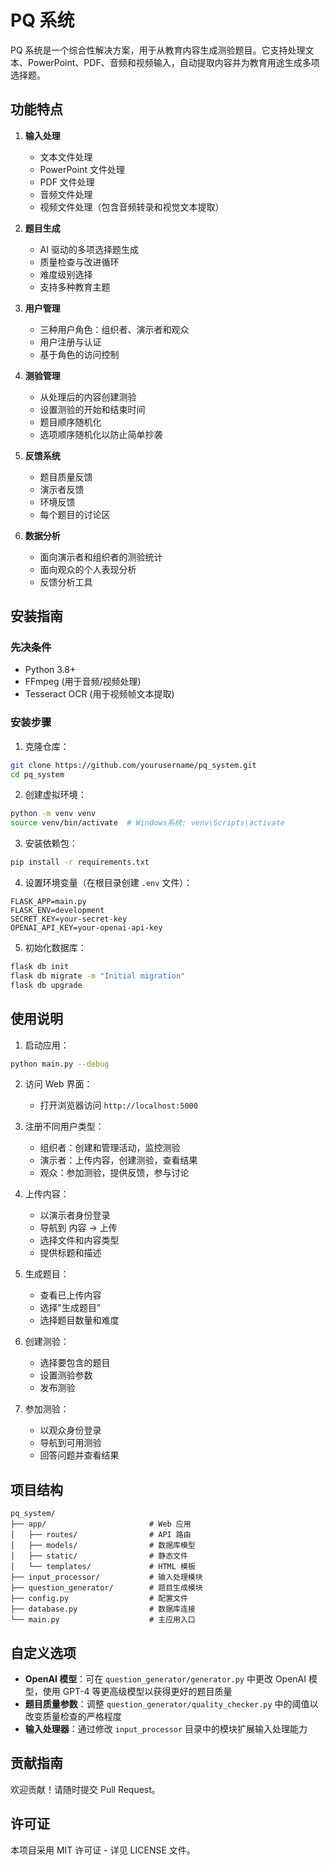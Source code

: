 # PQ 系统

PQ 系统是一个综合性解决方案，用于从教育内容生成测验题目。它支持处理文本、PowerPoint、PDF、音频和视频输入，自动提取内容并为教育用途生成多项选择题。

## 功能特点

1. **输入处理**
   - 文本文件处理
   - PowerPoint 文件处理
   - PDF 文件处理
   - 音频文件处理
   - 视频文件处理（包含音频转录和视觉文本提取）

2. **题目生成**
   - AI 驱动的多项选择题生成
   - 质量检查与改进循环
   - 难度级别选择
   - 支持多种教育主题

3. **用户管理**
   - 三种用户角色：组织者、演示者和观众
   - 用户注册与认证
   - 基于角色的访问控制

4. **测验管理**
   - 从处理后的内容创建测验
   - 设置测验的开始和结束时间
   - 题目顺序随机化
   - 选项顺序随机化以防止简单抄袭

5. **反馈系统**
   - 题目质量反馈
   - 演示者反馈
   - 环境反馈
   - 每个题目的讨论区

6. **数据分析**
   - 面向演示者和组织者的测验统计
   - 面向观众的个人表现分析
   - 反馈分析工具

## 安装指南

### 先决条件

- Python 3.8+
- FFmpeg (用于音频/视频处理)
- Tesseract OCR (用于视频帧文本提取)

### 安装步骤

1. 克隆仓库：

```bash
git clone https://github.com/yourusername/pq_system.git
cd pq_system
```

2. 创建虚拟环境：

```bash
python -m venv venv
source venv/bin/activate  # Windows系统: venv\Scripts\activate
```

3. 安装依赖包：

```bash
pip install -r requirements.txt
```

4. 设置环境变量（在根目录创建 `.env` 文件）：

```
FLASK_APP=main.py
FLASK_ENV=development
SECRET_KEY=your-secret-key
OPENAI_API_KEY=your-openai-api-key
```

5. 初始化数据库：

```bash
flask db init
flask db migrate -m "Initial migration"
flask db upgrade
```

## 使用说明

1. 启动应用：

```bash
python main.py --debug
```

2. 访问 Web 界面：
   - 打开浏览器访问 `http://localhost:5000`

3. 注册不同用户类型：
   - 组织者：创建和管理活动，监控测验
   - 演示者：上传内容，创建测验，查看结果
   - 观众：参加测验，提供反馈，参与讨论

4. 上传内容：
   - 以演示者身份登录
   - 导航到 内容 → 上传
   - 选择文件和内容类型
   - 提供标题和描述

5. 生成题目：
   - 查看已上传内容
   - 选择"生成题目"
   - 选择题目数量和难度

6. 创建测验：
   - 选择要包含的题目
   - 设置测验参数
   - 发布测验

7. 参加测验：
   - 以观众身份登录
   - 导航到可用测验
   - 回答问题并查看结果

## 项目结构

```
pq_system/
├── app/                       # Web 应用
│   ├── routes/                # API 路由
│   ├── models/                # 数据库模型
│   ├── static/                # 静态文件
│   └── templates/             # HTML 模板
├── input_processor/           # 输入处理模块
├── question_generator/        # 题目生成模块
├── config.py                  # 配置文件
├── database.py                # 数据库连接
└── main.py                    # 主应用入口
```

## 自定义选项

- **OpenAI 模型**：可在 `question_generator/generator.py` 中更改 OpenAI 模型，使用 GPT-4 等更高级模型以获得更好的题目质量
- **题目质量参数**：调整 `question_generator/quality_checker.py` 中的阈值以改变质量检查的严格程度
- **输入处理器**：通过修改 `input_processor` 目录中的模块扩展输入处理能力

## 贡献指南

欢迎贡献！请随时提交 Pull Request。

## 许可证

本项目采用 MIT 许可证 - 详见 LICENSE 文件。
